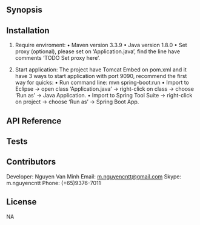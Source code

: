 ## Synopsis


## Installation

1.	Require enviroment:
	•	Maven version 3.3.9
	•	Java version 1.8.0
	•	Set proxy (optional), please set on ‘Application.java’, find the line have comments ‘TODO Set proxy here’.

2.	Start application:
	The project have Tomcat Embed on pom.xml and it have 3 ways to start application with port 9090, recommend the first way for quicks:
	•	Run command line: mvn spring-boot:run
	•	Import to Eclipse -> open class ‘Application.java’ -> right-click on class -> choose ‘Run as’ -> Java Application.
	•	Import to Spring Tool Suite -> right-click on project -> choose ‘Run as’ -> Spring Boot App.

## API Reference



## Tests



## Contributors
Developer: Nguyen Van Minh
Email: m.nguyencntt@gmail.com
Skype: m.nguyencntt
Phone: (+65)9376-7011

## License
NA
